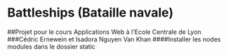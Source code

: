 # Battleships (Bataille navale)
##Projet pour le cours Applications Web à l'Ecole Centrale de Lyon
###Cédric Ernewein et Isadora Nguyen Van Khan
####Installer les nodes modules dans le dossier static
